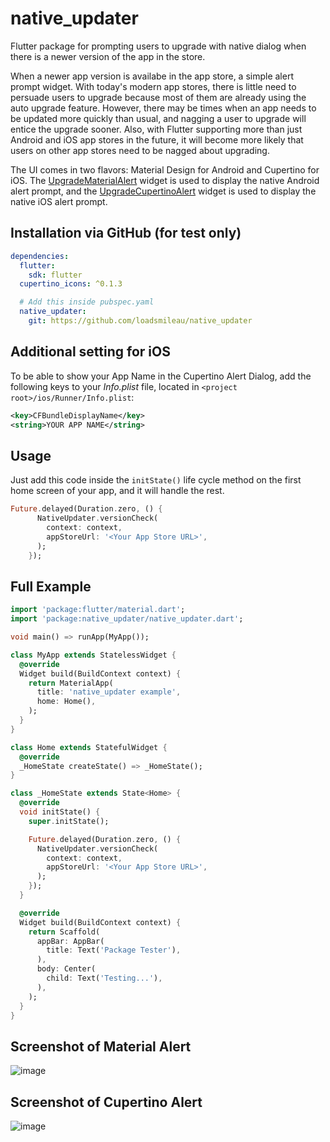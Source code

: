 # native_updater

Flutter package for prompting users to upgrade with native dialog when there is a newer version of the app in the store.

When a newer app version is availabe in the app store, a simple alert prompt widget. With today's modern app stores, there is little need to persuade users to upgrade because most of them are already using the auto upgrade feature. However, there may be times when an app needs to be updated more quickly than usual, and nagging a user to upgrade will entice the upgrade sooner. Also, with Flutter supporting more than just Android and iOS app stores in the future, it will become more likely that users on other app stores need to be nagged about upgrading.

The UI comes in two flavors: Material Design for Android and Cupertino for iOS. The [UpgradeMaterialAlert](#material-alert-example) widget is used to display the
native Android alert prompt, and the [UpgradeCupertinoAlert](#cupertino-alert-example) widget is used to display the native iOS alert prompt.

## Installation via GitHub (for test only)

```yaml
dependencies:
  flutter:
    sdk: flutter
  cupertino_icons: ^0.1.3

  # Add this inside pubspec.yaml
  native_updater:
    git: https://github.com/loadsmileau/native_updater
```

## Additional setting for iOS

To be able to show your App Name in the Cupertino Alert Dialog, add the following keys to your _Info.plist_ file, located in `<project root>/ios/Runner/Info.plist`:

```xml
<key>CFBundleDisplayName</key>
<string>YOUR APP NAME</string>
```

## Usage

Just add this code inside the `initState()` life cycle method on the first home screen of your app, and it will handle the rest.

```dart
Future.delayed(Duration.zero, () {
      NativeUpdater.versionCheck(
        context: context,
        appStoreUrl: '<Your App Store URL>',
      );
    });
```

## Full Example

```dart
import 'package:flutter/material.dart';
import 'package:native_updater/native_updater.dart';

void main() => runApp(MyApp());

class MyApp extends StatelessWidget {
  @override
  Widget build(BuildContext context) {
    return MaterialApp(
      title: 'native_updater example',
      home: Home(),
    );
  }
}

class Home extends StatefulWidget {
  @override
  _HomeState createState() => _HomeState();
}

class _HomeState extends State<Home> {
  @override
  void initState() {
    super.initState();

    Future.delayed(Duration.zero, () {
      NativeUpdater.versionCheck(
        context: context,
        appStoreUrl: '<Your App Store URL>',
      );
    });
  }

  @override
  Widget build(BuildContext context) {
    return Scaffold(
      appBar: AppBar(
        title: Text('Package Tester'),
      ),
      body: Center(
        child: Text('Testing...'),
      ),
    );
  }
}

```

## Screenshot of Material Alert

![image](screenshots/material_example.png)

## Screenshot of Cupertino Alert

![image](screenshots/cupertino_example.png)
